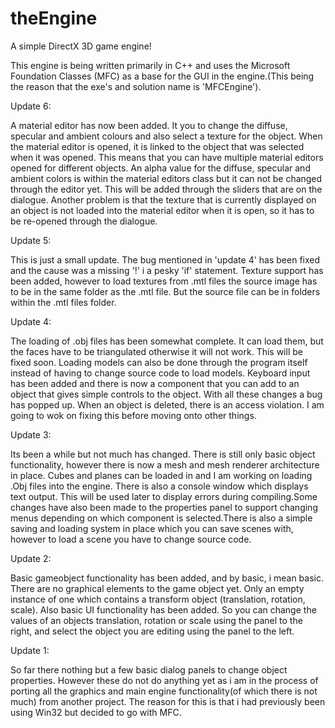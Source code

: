 # theEngine
A simple DirectX 3D game engine!

This engine is being written primarily in C++ and uses the Microsoft Foundation Classes (MFC) as a base for the GUI in the engine.(This being the reason that the exe's and solution name is 'MFCEngine').

Update 6:

A material editor has now been added. It you to change the diffuse, specular and ambient colours and also select a texture for the object. When the material editor is opened, it is linked to the object that was selected when it was opened. This means that you can have multiple material editors opened for different objects. An alpha value for the diffuse, specular and ambient colors is within the material editors class but it can not be changed through the editor yet. This will be added through the sliders that are on the dialogue. Another problem is that the texture that is currently displayed on an object is not loaded into the material editor when it is open, so it has to be re-opened through the dialogue.

Update 5:

This is just a small update. The bug mentioned in 'update 4' has been fixed and the cause was a missing '!' i a pesky 'if' statement. Texture support has been added, however to load textures from .mtl files the source image has to be in the same folder as the .mtl file. But the source file can be in folders within the .mtl files folder.

Update 4:

The loading of .obj files has been somewhat complete. It can load them, but the faces have to be triangulated otherwise it will not work. This will be fixed soon. Loading models can also be done through the program itself instead of having to change source code to load models. Keyboard input has been added and there is now a component that you can add to an object that gives simple controls to the object. With all these changes a bug has popped up. When an object is deleted, there is an access violation. I am going to wok on fixing this before moving onto other things.


Update 3:

Its been a while but not much has changed. There is still only basic object functionality, however there is now a mesh and mesh renderer architecture in place. Cubes and planes can be loaded in and I am working on loading .Obj files into the engine. There is also a console window which displays text output. This will be used later to display errors during compiling.Some changes have also been made to the properties panel to support changing menus depending on which component is selected.There is also a simple saving and loading system in place which you can save scenes with, however to load a scene you have to change source code.

 
Update 2:

Basic gameobject functionality has been added, and by basic, i mean basic. There are no graphical elements to the game object yet. Only an empty instance of one which contains a transform object (translation, rotation, scale). Also basic UI functionality has been added. So you can change the values of an objects translation, rotation or scale using the panel to the right, and select the object you are editing using the panel to the left.


Update 1:

So far there nothing but a few basic dialog panels to change object properties. However these do not do anything yet as i am in the process of porting all the graphics and main engine functionality(of which there is not much) from another project. The reason for this is that i had previously been using Win32 but decided to go with MFC.
